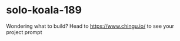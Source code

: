# solo-koala-189
Wondering what to build? Head to https://www.chingu.io/ to see your project prompt

